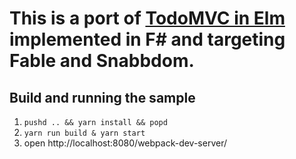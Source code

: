 This is a port of [TodoMVC in Elm](https://github.com/evancz/elm-todomvc) implemented in F# and targeting Fable and Snabbdom.
========

## Build and running the sample
1. `pushd .. && yarn install && popd`
2. `yarn run build & yarn start`
3. open http://localhost:8080/webpack-dev-server/
